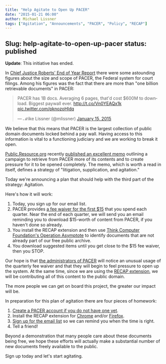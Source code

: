 ```yaml
---
title: "Help Agitate to Open Up PACER"
date: "2015-01-21 06:00"
author: Michael Lissner
tags: ["Agitation", "Announcements", "PACER", "Policy", "RECAP"]
---
```

Slug: help-agitate-to-open-up-pacer
status: published
---

<p className="bg-danger alert"><strong>Update</strong>: This initiative has ended.</p>

In [Chief Justice Roberts' End of Year
Report](http://www.supremecourt.gov/publicinfo/year-end/2014year-endreport.pdf)
there were some astounding figures about the size and scope of PACER,
the Federal system for court filings. Among his figures was the fact
that there are more than "one billion retrievable documents" in PACER:

<blockquote className="twitter-tweet" lang="en"><p lang="en" dir="ltr">PACER has 1B docs. Averaging 6 pages, that&#39;d cost $600M to download. Biggest paywall ever. <a href="http://t.co/Vn0YEAQx1k">http://t.co/Vn0YEAQx1k</a> <a href="http://t.co/pknozoHldq">pic.twitter.com/pknozoHldq</a></p>&mdash; ℳike Lissner (@mlissner) <a href="https://twitter.com/mlissner/status/555858284091944960">January 15, 2015</a></blockquote>
<script async src="//platform.twitter.com/widgets.js" charset="utf-8"></script>

We believe that this means that PACER is the largest collection of
public domain documents locked behind a pay wall. Having access to this
information is vital to a functioning judiciary and we are working to
break it open.

[Public.Resource.org](https://public.resource.org/) recently [published
an excellent memo](http://yo.yourhonor.org/) outlining a campaign to
retrieve from PACER more of its contents and to create pressure for it
to be opened completely. The memo, which is worth a read in itself,
defines a strategy of "litigation, supplication, and agitation."

Today we're announcing a plan that should help with the third part of
the strategy: Agitation.

Here's how it will work:

1.  Today, you sign up for our email list.
2.  PACER provides [a fee waiver for the first
    $15](https://www.pacer.gov/psc/faq.html#H_PGP3) that you spend each
    quarter. Near the end of each quarter, we will send you an email
    reminding you to download $15-worth of content from PACER, if you
    haven't done so already.
3.  You install the RECAP extension and then use [Think Computer
    Foundation's Operation
    Asymptote](http://www.plainsite.org/asymptote/) to identify
    documents that are not already part of our free public archive.
4.  You download suggested items until you get close to the $15 fee
    waiver, then you STOP.

Our hope is that [the administrators of
PACER](http://www.uscourts.gov/FederalCourts/UnderstandingtheFederalCourts/AdministrativeOffice.aspx)
will notice an unusual usage of the quarterly fee waiver and that they
will begin to feel pressure to open up the system. At the same time,
since we are using the [RECAP extension](/recap/),
we will be contributing all of this content to the public domain.

The more people we can get on board this project, the greater our impact
will be.

In preparation for this plan of agitation there are four pieces of
homework:

1.  [Create a PACER account if you do not have one
    yet](https://pacer.psc.uscourts.gov/pscof/registration.jsf).
2.  Install the RECAP extension for
    [Chrome](https://chrome.google.com/webstore/detail/recap/oiillickanjlaeghobeeknbddaonmjnc)
    and/or
    [Firefox](https://addons.mozilla.org/firefox/downloads/file/201452/recap-0.9.1-fx.xpi).
3.  [Sign up for the email
    list](http://lists.freelawproject.org/cgi-bin/mailman/listinfo/recap-reminder)
    so we can remind you when the time is right.
4.  Tell a friend!

Beyond a demonstration that many people care about these documents being
free, we hope these efforts will actually make a substantial number of
new documents freely available to the public.

Sign up today and let's start agitating.

